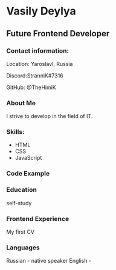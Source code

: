 # Vasily Deylya
## Future Frontend Developer

### Contact information:
Location: Yaroslavl, Russia

Discord:StranniK#7316

GitHub: @TheHimiK

### About Me

I strive to develop in the field of IT.

### Skills:
- HTML
- CSS
- JavaScript

### Code Example

### Education
  self-study
  
### Frontend Experience
My first CV

### Languages
Russian - native speaker
English - 
